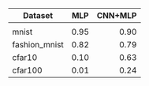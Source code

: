 

|     Dataset            |         MLP             | CNN+MLP  |
| -------------          |:-------------:          | -----:
|                        |                         |          |
|     mnist              |         0.95            |   0.90   |
|   fashion_mnist        |         0.82            |   0.79   |
|     cfar10             |         0.10            |   0.63   |
|    cfar100             |         0.01            |   0.24   |



